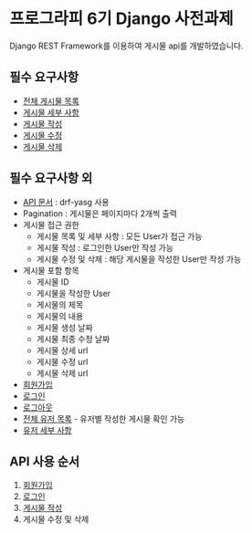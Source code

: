 # 프로그라피 6기 Django 사전과제

Django REST Framework를 이용하여 게시물 api를 개발하였습니다.

## 필수 요구사항

- [전체 게시물 목록](http://tjddn8770.pythonanywhere.com/) 
- [게시물 세부 사항](http://tjddn8770.pythonanywhere.com/post/1/)
- [게시물 작성](http://tjddn8770.pythonanywhere.com/post/create/)
- [게시물 수정](http://tjddn8770.pythonanywhere.com/post/1/update/)
- [게시물 삭제](http://tjddn8770.pythonanywhere.com/post/1/delete/)

## 필수 요구사항 외 

- [API 문서](http://tjddn8770.pythonanywhere.com/docs/) : drf-yasg 사용
- Pagination : 게시물은 페이지마다 2개씩 출력
- 게시물 접근 권한
    - 게시물 목록 및 세부 사항 : 모든 User가 접근 가능
    - 게시물 작성 : 로그인한 User만 작성 가능
    - 게시물 수정 및 삭제 : 해당 게시물을 작성한 User만 작성 가능
- 게시물 포함 항목
    - 게시물 ID
    - 게시물을 작성한 User
    - 게시물의 제목
    - 게시물의 내용
    - 게시물 생성 날짜
    - 게시물 최종 수정 날짜
    - 게시물 상세 url
    - 게시물 수정 url
    - 게시물 삭제 url
- [회원가입](http://tjddn8770.pythonanywhere.com/rest-auth/registration/)
- [로그인](http://tjddn8770.pythonanywhere.com/rest-auth/login/)
- [로그아웃](http://tjddn8770.pythonanywhere.com/rest-auth/logout/)
- [전체 유저 목록](http://tjddn8770.pythonanywhere.com/user/) - 유저별 작성한 게시물 확인 가능
- [유저 세부 사항](http://tjddn8770.pythonanywhere.com/user/1/)

## API 사용 순서

1. [회원가입](http://tjddn8770.pythonanywhere.com/rest-auth/registration/)
2. [로그인](http://tjddn8770.pythonanywhere.com/rest-auth/login/)
3. [게시물 작성](http://tjddn8770.pythonanywhere.com/post/create/)
4. 게시물 수정 및 삭제
